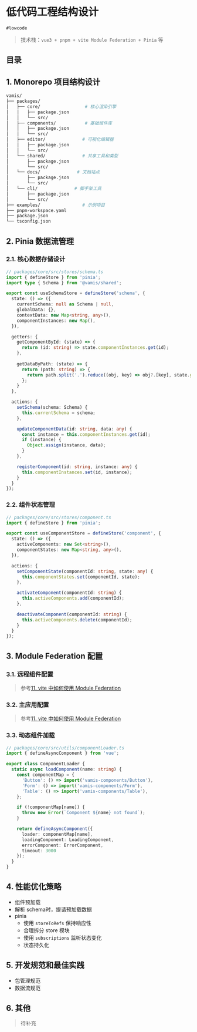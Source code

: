 
# 低代码工程结构设计

`#lowcode` 

>   技术栈：`vue3 + pnpm + vite Module Federation + Pinia` 等


## 目录
<!-- toc -->
 ## 1. Monorepo 项目结构设计 

```bash hl:3,6,9,12,15,18,21
vamis/
├── packages/
│   ├── core/                 # 核心渲染引擎
│   │   ├── package.json
│   │   └── src/
│   ├── components/           # 基础组件库
│   │   ├── package.json
│   │   └── src/
│   ├── editor/              # 可视化编辑器
│   │   ├── package.json
│   │   └── src/
│   └── shared/              # 共享工具和类型
│       ├── package.json
│       └── src/
│   └── docs/              # 文档站点
│       ├── package.json
│       └── src/
│   └── cli/              # 脚手架工具
│       ├── package.json
│       └── src/
├── examples/                # 示例项目
├── pnpm-workspace.yaml
├── package.json
└── tsconfig.json
```

## 2. Pinia 数据流管理

### 2.1. 核心数据存储设计

```typescript hl:9,9
// packages/core/src/stores/schema.ts
import { defineStore } from 'pinia';
import type { Schema } from '@vamis/shared';

export const useSchemaStore = defineStore('schema', {
  state: () => ({
    currentSchema: null as Schema | null,
    globalData: {},
    contextData: new Map<string, any>(),
    componentInstances: new Map(),
  }),

  getters: {
    getComponentById: (state) => {
      return (id: string) => state.componentInstances.get(id);
    },
    
    getDataByPath: (state) => {
      return (path: string) => {
        return path.split('.').reduce((obj, key) => obj?.[key], state.globalData);
      };
    }
  },

  actions: {
    setSchema(schema: Schema) {
      this.currentSchema = schema;
    },

    updateComponentData(id: string, data: any) {
      const instance = this.componentInstances.get(id);
      if (instance) {
        Object.assign(instance, data);
      }
    },

    registerComponent(id: string, instance: any) {
      this.componentInstances.set(id, instance);
    }
  }
});
```

### 2.2. 组件状态管理

```typescript
// packages/core/src/stores/component.ts
import { defineStore } from 'pinia';

export const useComponentStore = defineStore('component', {
  state: () => ({
    activeComponents: new Set<string>(),
    componentStates: new Map<string, any>(),
  }),

  actions: {
    setComponentState(componentId: string, state: any) {
      this.componentStates.set(componentId, state);
    },

    activateComponent(componentId: string) {
      this.activeComponents.add(componentId);
    },

    deactivateComponent(componentId: string) {
      this.activeComponents.delete(componentId);
    }
  }
});
```

## 3. Module Federation 配置

### 3.1. 远程组件配置

> 参考[11. vite 中如何使用 Module Federation](/post/JXSH2ZMD.html)

### 3.2. 主应用配置

> 参考[11. vite 中如何使用 Module Federation](/post/JXSH2ZMD.html)

### 3.3. 动态组件加载

```typescript
// packages/core/src/utils/componentLoader.ts
import { defineAsyncComponent } from 'vue';

export class ComponentLoader {
  static async loadComponent(name: string) {
    const componentMap = {
      'Button': () => import('vamis-components/Button'),
      'Form': () => import('vamis-components/Form'),
      'Table': () => import('vamis-components/Table'),
    };

    if (!componentMap[name]) {
      throw new Error(`Component ${name} not found`);
    }

    return defineAsyncComponent({
      loader: componentMap[name],
      loadingComponent: LoadingComponent,
      errorComponent: ErrorComponent,
      timeout: 3000
    });
  }
}
```

## 4. 性能优化策略

- 组件预加载
- 解析 schema时，提请预加载数据
- pinia
	- 使用 `storeToRefs` 保持响应性
	- 合理拆分 store 模块
	- 使用 `subscriptions` 监听状态变化
	- 状态持久化

## 5. 开发规范和最佳实践

- 包管理规范
- 数据流规范

## 6. 其他

> 待补充